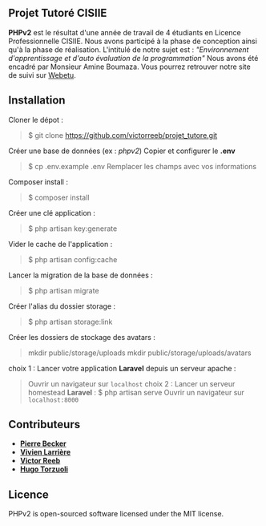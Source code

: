 ## Projet Tutoré CISIIE

**PHPv2** est le résultat d'une année de travail de 4 étudiants en Licence Professionnelle CISIIE. Nous avons participé à la phase de conception ainsi qu'à la phase de réalisation. L'intitulé de notre sujet est : *"Environnement d'apprentissage et d'auto évaluation de la programmation"*
Nous avons été encadré par Monsieur Amine Boumaza.
Vous pourrez retrouver notre site de suivi sur [Webetu](https://webetu.iutnc.univ-lorraine.fr/www/torzuoli2u/wordpress/index.php/about/).

## Installation

Cloner le dépot :
> $ git clone https://github.com/victorreeb/projet_tutore.git

Créer une base de données (ex : *phpv2*)
Copier et configurer le **.env**
> $ cp .env.example .env
> Remplacer les champs avec vos informations

Composer install : 
> $ composer install

Créer une clé application :
> $ php artisan key:generate

Vider le cache de l'application :
> $ php artisan config:cache

Lancer la migration de la base de données :
> $ php artisan migrate

Créer l'alias du dossier storage :
> $ php artisan storage:link

Créer les dossiers de stockage des avatars :
> mkdir public/storage/uploads
> mkdir public/storage/uploads/avatars

choix 1 : Lancer votre application **Laravel** depuis un serveur apache :
> Ouvrir un navigateur sur ```localhost```
choix 2 : Lancer un serveur homestead **Laravel** :
> $ php artisan serve
> Ouvrir un navigateur sur ```localhost:8000```

## Contributeurs
* [**Pierre Becker**](https://github.com/PiBecker)
* [**Vivien Larrière**](https://github.com/vivienLarriere)
* [**Victor Reeb**](https://github.com/victorreeb)
* [**Hugo Torzuoli**](https://github.com/torzuoliH)

## Licence

PHPv2 is open-sourced software licensed under the MIT license.
